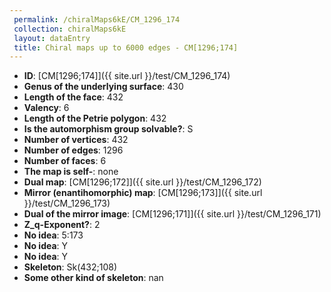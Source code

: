 ```yaml
--- 
 permalink: /chiralMaps6kE/CM_1296_174 
 collection: chiralMaps6kE
 layout: dataEntry
 title: Chiral maps up to 6000 edges - CM[1296;174]
---
```


- **ID**: [CM[1296;174]]({{ site.url }}/test/CM_1296_174)
- **Genus of the underlying surface**: 430
- **Length of the face**: 432
- **Valency**: 6
- **Length of the Petrie polygon**: 432
- **Is the automorphism group solvable?**: S
- **Number of vertices**: 432
- **Number of edges**: 1296
- **Number of faces**: 6
- **The map is self-**: none
- **Dual map**: [CM[1296;172]]({{ site.url }}/test/CM_1296_172)
- **Mirror (enantihomorphic) map**: [CM[1296;173]]({{ site.url }}/test/CM_1296_173)
- **Dual of the mirror image**: [CM[1296;171]]({{ site.url }}/test/CM_1296_171)
- **Z_q-Exponent?**: 2
- **No idea**:  5:173
- **No idea**: Y
- **No idea**: Y
- **Skeleton**: Sk(432;108)
- **Some other kind of skeleton**: nan
